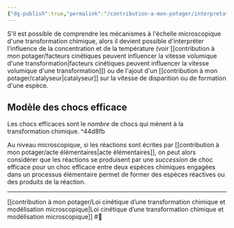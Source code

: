 ```yaml
---
{"dg-publish":true,"permalink":"/contribution-a-mon-potager/interpretation-microscopique-de-l-influence-des-facteurs-cinetiques/"}
---
```


S'il est possible de comprendre les mécanismes à l'échelle microscopique d'une transformation chimique, alors il devient possible d'interpréter l'influence de la concentration et de la température (voir [[contribution à mon potager/facteurs cinétiques peuvent influencer la vitesse volumique d'une transformation\|facteurs cinétiques peuvent influencer la vitesse volumique d'une transformation]]) ou de l'ajout d'un [[contribution à mon potager/catalyseur\|catalyseur]] sur la vitesse de disparition ou de formation d'une espèce.  
## Modèle des chocs efficace
Les chocs efficaces sont le *nombre* de chocs qui mènent à la transformation chimique.  ^44d8fb

Au niveau microscopique, si les réactions sont écrites par [[contribution à mon potager/acte élémentaires\|acte élémentaires]], on peut alors considérer que les réactions se produisent par une *succession* de choc efficace pour un choc efficace entre deux espèces chimiques engagées dans un processus élémentaire permet de former des espèces réactives ou des produits de la réaction. 

---
[[contribution à mon potager/Loi cinétique d’une transformation chimique et modélisation microscopique\|Loi cinétique d’une transformation chimique et modélisation microscopique]] #🌲 